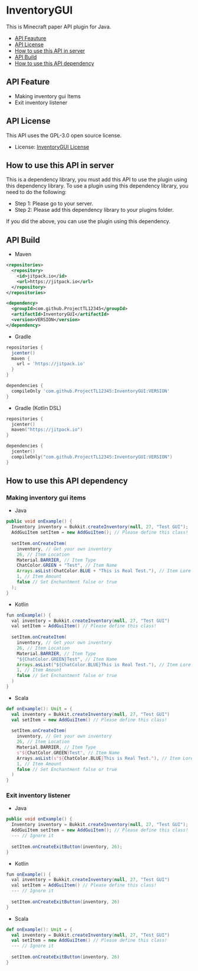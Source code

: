 # InventoryGUI
This is Minecraft paper API plugin for Java.

* [API Feauture](https://github.com/ProjectTL12345/InventoryGUI#api-feature)
* [API License](https://github.com/ProjectTL12345/InventoryGUI#api-license)
* [How to use this API in server](https://github.com/ProjectTL12345/InventoryGUI#how-to-use-this-api-in-server)
* [API Build](https://github.com/ProjectTL12345/InventoryGUI#api-build)
* [How to use this API dependency](https://github.com/ProjectTL12345/InventoryGUI#how-to-use-this-api-dependency)

## API Feature
* Making inventory gui Items
* Exit inventory listener

## API License
This API uses the GPL-3.0 open source license.
* License: [InventoryGUI License](https://github.com/ProjectTL12345/InventoryGUI/blob/master/LICENSE)

## How to use this API in server
This is a dependency library, you must add this API to use the plugin using this dependency library.
To use a plugin using this dependency library, you need to do the following:

* Step 1: Please go to your server.
* Step 2: Please add this dependency library to your plugins folder.

If you did the above, you can use the plugin using this dependency.

## API Build

* Maven
```XML
<repositories>
  <repository>
    <id>jitpack.io</id>
    <url>https://jitpack.io</url>
  </repository>
</repositories>

<dependency>
  <groupId>com.github.ProjectTL12345</groupId>
  <artifactId>InventoryGUI</artifactId>
  <version>VERSION</version>
</dependency>
```

* Gradle
```groovy
repositories {
  jcenter()
  maven {
    url = 'https://jitpack.io'
  }
}

dependencies {
  compileOnly 'com.github.ProjectTL12345:InventoryGUI:VERSION'
}
```

* Gradle (Kotlin DSL)
```kotlin
repositories {
  jcenter()
  maven("https://jitpack.io")
}

dependencies {
  jcenter()
  compileOnly("com.github.ProjectTL12345:InventoryGUI:VERSION")
}
```

## How to use this API dependency
### Making inventory gui items

* Java
```Java
public void onExample() {
  Inventory inventory = Bukkit.createInventory(null, 27, "Test GUI");
  AddGuiItem setItem = new AddGuiItem(); // Please define this class!
  
  setItem.onCreateItem(
    inventory, // Get your own inventory
    26, // Item Location
    Material.BARRIER, // Item Type
    ChatColor.GREEN + "Test", // Item Name
    Arrays.asList(ChatColor.BLUE + "This is Real Test."), // Item Lore
    1, // Item Amount
    false // Set Enchantment false or true
  );
}
```
  
* Kotlin
```Java
fun onExample() {
  val inventory = Bukkit.createInventory(null, 27, "Test GUI")
  val setItem = AddGuiItem() // Please define this class!
  
  setItem.onCreateItem(
    inventory, // Get your own inventory
    26, // Item Location
    Material.BARRIER, // Item Type
    "${ChatColor.GREEN}Test", // Item Name
    Arrays.asList("${ChatColor.BLUE}This is Real Test."), // Item Lore
    1, // Item Amount
    false // Set Enchantment false or true
  )
}
```

* Scala
```Scala
def onExample(): Unit = {
  val inventory = Bukkit.createInventory(null, 27, "Test GUI")
  val setItem = new AddGuiItem() // Please define this class!
  
  setItem.onCreateItem(
    inventory, // Get your own inventory
    26, // Item Location
    Material.BARRIER, // Item Type
    s"${ChatColor.GREEN}Test", // Item Name
    Arrays.asList(s"${ChatColor.BLUE}This is Real Test."), // Item Lore
    1, // Item Amount
    false // Set Enchantment false or true
  )
}
```

### Exit inventory listener

* Java
```Java
public void onExample() {
  Inventory inventory = Bukkit.createInventory(null, 27, "Test GUI");
  AddGuiItem setItem = new AddGuiItem(); // Please define this class!
  --- // Ignore it
  
  setItem.onCreateExitButton(inventory, 26);
}
```
  
* Kotlin
```Java
fun onExample() {
  val inventory = Bukkit.createInventory(null, 27, "Test GUI")
  val setItem = AddGuiItem() // Please define this class!
  --- // Ignore it
  
  setItem.onCreateExitButton(inventory, 26)
}
```

* Scala
```Scala
def onExample(): Unit = {
  val inventory = Bukkit.createInventory(null, 27, "Test GUI")
  val setItem = new AddGuiItem() // Please define this class!
  --- // Ignore it
  
  setItem.onCreateExitButton(inventory, 26)
}
```

